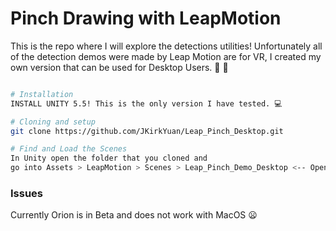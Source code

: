 # Pinch Drawing with LeapMotion

This is the repo where I will explore the detections utilities! Unfortunately all of the detection demos were made by Leap Motion are
for VR, I created my own version that can be used for Desktop Users. :tada: :tada:

```bash

# Installation
INSTALL UNITY 5.5! This is the only version I have tested. 💻

# Cloning and setup
git clone https://github.com/JKirkYuan/Leap_Pinch_Desktop.git

# Find and Load the Scenes
In Unity open the folder that you cloned and
go into Assets > LeapMotion > Scenes > Leap_Pinch_Demo_Desktop <-- Open this Unity File


```

### Issues
Currently Orion is in Beta and does not work with MacOS :frowning:
